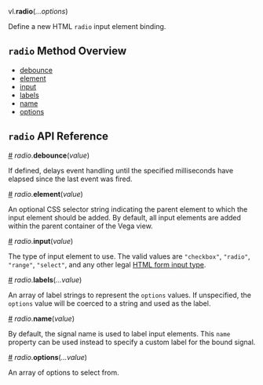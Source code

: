 vl.<b>radio</b>(<em>...options</em>)

Define a new HTML <code>radio</code> input element binding.

## <code>radio</code> Method Overview

* <a href="#debounce">debounce</a>
* <a href="#element">element</a>
* <a href="#input">input</a>
* <a href="#labels">labels</a>
* <a href="#name">name</a>
* <a href="#options">options</a>

## <code>radio</code> API Reference

<a id="debounce" href="#debounce">#</a>
<em>radio</em>.<b>debounce</b>(<em>value</em>)

If defined, delays event handling until the specified milliseconds have elapsed since the last event was fired.

<a id="element" href="#element">#</a>
<em>radio</em>.<b>element</b>(<em>value</em>)

An optional CSS selector string indicating the parent element to which the input element should be added. By default, all input elements are added within the parent container of the Vega view.

<a id="input" href="#input">#</a>
<em>radio</em>.<b>input</b>(<em>value</em>)

The type of input element to use. The valid values are `"checkbox"`, `"radio"`, `"range"`, `"select"`, and any other legal [HTML form input type](https://developer.mozilla.org/en-US/docs/Web/HTML/Element/input).

<a id="labels" href="#labels">#</a>
<em>radio</em>.<b>labels</b>(<em>...value</em>)

An array of label strings to represent the `options` values. If unspecified, the `options` value will be coerced to a string and used as the label.

<a id="name" href="#name">#</a>
<em>radio</em>.<b>name</b>(<em>value</em>)

By default, the signal name is used to label input elements. This `name` property can be used instead to specify a custom label for the bound signal.

<a id="options" href="#options">#</a>
<em>radio</em>.<b>options</b>(<em>...value</em>)

An array of options to select from.

